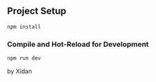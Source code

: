 ## Project Setup

```sh
npm install
```

### Compile and Hot-Reload for Development

```sh
npm run dev
```


by Xidan